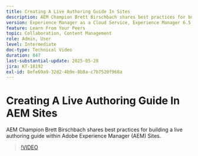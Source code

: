 ```yaml
---
title: Creating A Live Authoring Guide In Sites
description: AEM Champion Brett Birschbach shares best practices for building a live authoring guide within Adobe Experience Manager Sites
version: Experience Manager as a Cloud Service, Experience Manager 6.5
feature: Learn From Your Peers
topic: Collaboration, Content Management
role: Admin, User
level: Intermediate
doc-type: Technical Video
duration: 847
last-substantial-update: 2025-05-28
jira: KT-18192
exl-id: 8efe69a9-32d2-4b9e-8b8a-c7b7520f968a
---
```

# Creating A Live Authoring Guide In AEM Sites

AEM Champion Brett Birschbach shares best practices for building a live authoring guide within Adobe Experience Manager (AEM) Sites.

>[!VIDEO](https://video.tv.adobe.com/v/3459572/?learn=on&enablevpops)
